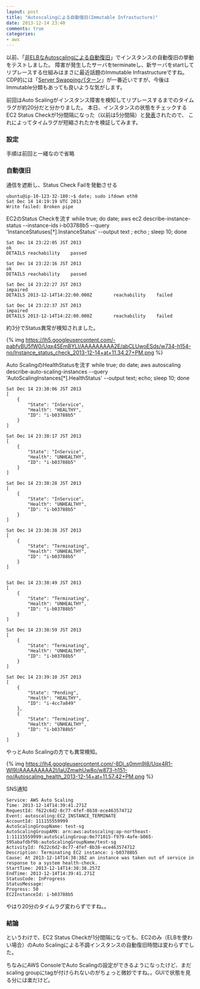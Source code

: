 ```yaml
---
layout: post
title: "Autoscalingによる自動復旧(Immutable Infrastucture)"
date: 2013-12-14 23:40
comments: true
categories: 
- aws
---
```


以前、「[非ELBなAutoscalingによる自動復旧](/blog/2013/02/08/self-healing-with-non-elb-autoscaling/)」でインスタンスの自動復旧の挙動をテストしました。
障害が発生したサーバをterminateし、新サーバをstartしてリプレースする仕組みはまさに最近話題のImmutable Infrastructureですね。
CDP的には「[Server Swappingパターン](http://aws.clouddesignpattern.org/index.php/CDP:Server_Swapping%E3%83%91%E3%82%BF%E3%83%BC%E3%83%B3)」が一番近いですが、今後はImmutable分類もあっても良いような気がします。

前回はAuto Scalingがインスタンス障害を検知してリプレースするまでのタイムラグが約20分だと分かりました。
本日、インスタンスの状態をチェックするEC2 Status Checkが1分間隔になった（以前は5分間隔）と[発表](https://forums.aws.amazon.com/ann.jspa?annID=2266)されたので、
これによってタイムラグが短縮されたかを検証してみます。

### 設定 ###

手順は前回と一緒なので省略

### 自動復旧 ###

通信を遮断し、Status Check Failを発動させる
```
ubuntu@ip-10-123-32-180:~$ date; sudo ifdown eth0
Sat Dec 14 14:19:19 UTC 2013
Write failed: Broken pipe
```

EC2のStatus Checkを流す
    while true; do date; aws ec2 describe-instance-status --instance-ids i-b03788b5 --query 'InstanceStatuses[*].InstanceStatus' --output text ; echo ; sleep 10; done

```
Sat Dec 14 23:22:05 JST 2013
ok
DETAILS reachability    passed

Sat Dec 14 23:22:16 JST 2013
ok
DETAILS reachability    passed

Sat Dec 14 23:22:27 JST 2013
impaired
DETAILS 2013-12-14T14:22:00.000Z        reachability    failed

Sat Dec 14 23:22:37 JST 2013
impaired
DETAILS 2013-12-14T14:22:00.000Z        reachability    failed
```

約3分でStatus異常が検知されました。

{% img https://lh5.googleusercontent.com/-pabfvBU5fW0/Uqx4SEmBYLI/AAAAAAAAA2E/abCLUwoESds/w734-h154-no/Instance_status_check_2013-12-14+at+11.34.27+PM.png %}

Auto ScalingのHealthStatusを流す
    while true; do date; aws autoscaling describe-auto-scaling-instances --query 'AutoScalingInstances[*].HealthStatus' --output text; echo; sleep 10; done

```
Sat Dec 14 23:38:06 JST 2013
[
    {
        "State": "InService", 
        "Health": "HEALTHY", 
        "ID": "i-b03788b5"
    }
]

Sat Dec 14 23:38:17 JST 2013
[
    {
        "State": "InService", 
        "Health": "UNHEALTHY", 
        "ID": "i-b03788b5"
    }
]

Sat Dec 14 23:38:28 JST 2013
[
    {
        "State": "InService", 
        "Health": "UNHEALTHY", 
        "ID": "i-b03788b5"
    }
]

Sat Dec 14 23:38:38 JST 2013
[
    {
        "State": "Terminating", 
        "Health": "UNHEALTHY", 
        "ID": "i-b03788b5"
    }
]


Sat Dec 14 23:38:49 JST 2013
[
    {
        "State": "Terminating", 
        "Health": "UNHEALTHY", 
        "ID": "i-b03788b5"
    }
]

Sat Dec 14 23:38:59 JST 2013
[
    {
        "State": "Terminating", 
        "Health": "UNHEALTHY", 
        "ID": "i-b03788b5"
    }
]

Sat Dec 14 23:39:10 JST 2013
[
    {
        "State": "Pending", 
        "Health": "HEALTHY", 
        "ID": "i-4cc7a849"
    }, 
    {
        "State": "Terminating", 
        "Health": "UNHEALTHY", 
        "ID": "i-b03788b5"
    }
]

```
やっとAuto Scalingの方でも異常検知。

{% img https://lh4.googleusercontent.com/-8Dj_s0mm9I8/Uqx4R1-Wl9I/AAAAAAAAA2I/laUZmwhUw8o/w873-h151-no/Autoscaling_health_2013-12-14+at+11.57.42+PM.png %}

SNS通知

```
Service: AWS Auto Scaling
Time: 2013-12-14T14:39:41.271Z
RequestId: f622c6d2-8c77-4fef-8b38-ece463574712
Event: autoscaling:EC2_INSTANCE_TERMINATE
AccountId: 111155559999
AutoScalingGroupName: test-sg
AutoScalingGroupARN: arn:aws:autoscaling:ap-northeast-1:11115559999:autoScalingGroup:0e771015-f979-4afe-b065-595abafdbf9b:autoScalingGroupName/test-sg
ActivityId: f622c6d2-8c77-4fef-8b38-ece463574712
Description: Terminating EC2 instance: i-b03788b5
Cause: At 2013-12-14T14:38:38Z an instance was taken out of service in response to a system health-check.
StartTime: 2013-12-14T14:38:38.257Z
EndTime: 2013-12-14T14:39:41.271Z
StatusCode: InProgress
StatusMessage:
Progress: 50
EC2InstanceId: i-b03788b5
```

やはり20分のタイムラグ変わらずですね。。

### 結論 ###

というわけで、EC2 Status Checkが1分間隔になっても、EC2のみ（ELBを使わい場合）のAuto Scalingによる不調インスタンスの自動復旧時間は変わらずでした。

ちなみにAWS ConsoleでAuto Scalingの設定ができるようになったけど、まだscaling groupにtagが付けられないのがちょっと微妙ですね。。GUIで状態を見る分には楽だけど。
